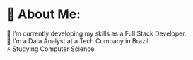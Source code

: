 # 💫 About Me:
🌱 I’m currently developing my skills as a Full Stack Developer.<br>💬 I'm a Data Analyst at a Tech Company in Brazil<br>⚡ Studying Computer Science
